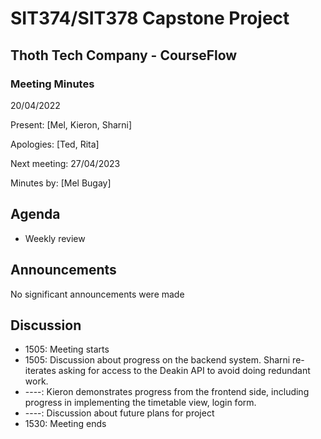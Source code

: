 # SIT374/SIT378 Capstone Project

## Thoth Tech Company - CourseFlow

### Meeting Minutes

20/04/2022

Present: [Mel, Kieron, Sharni]

Apologies: [Ted, Rita]

Next meeting: 27/04/2023

Minutes by: [Mel Bugay]

## Agenda

- Weekly review

## Announcements

No significant announcements were made

## Discussion

- 1505: Meeting starts
- 1505: Discussion about progress on the backend system. Sharni re-iterates asking for access to the
  Deakin API to avoid doing redundant work.
- ----: Kieron demonstrates progress from the frontend side, including progress in implementing the
  timetable view, login form.
- ----: Discussion about future plans for project
- 1530: Meeting ends
